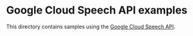 # Google Cloud Speech API examples

This directory contains samples using the [Google Cloud Speech
API](https://cloud.google.com/speech/).

